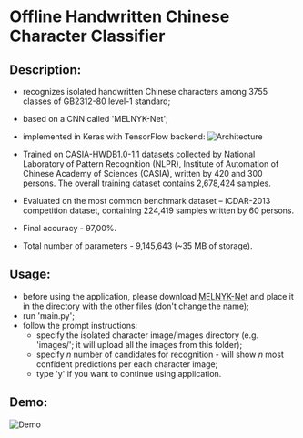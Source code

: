 # Offline Handwritten Chinese Character Classifier
## Description:

- recognizes isolated handwritten Chinese characters among 3755 classes of GB2312-80 level-1 standard;

- based on a CNN called 'MELNYK-Net';

- implemented in Keras with TensorFlow backend: 
![Architecture]('architecture)


- Trained on CASIA-HWDB1.0-1.1 datasets collected by National Laboratory of Pattern Recognition (NLPR), Institute of Automation of Chinese Academy of Sciences (CASIA), written by 420 and 300 persons. The overall training dataset contains 2,678,424 samples.

- Evaluated on the most common benchmark dataset – ICDAR-2013 competition dataset, containing 224,419 samples written by 60 persons.

- Final accuracy - 97,00%.

- Total number of parameters - 9,145,643 (~35 MB of storage).


## Usage:
 - before using the application, please download [MELNYK-Net](https://drive.google.com/open?id=12UVBrGixJLmg6er1bsLC52rWIlSv00Fs) and place it in the directory with the other files (don't change the name);
 - run 'main.py';
 - follow the prompt instructions:
    - specify the isolated character image/images directory (e.g. 'images/'; it will upload all the images from this folder);
    - specify *n* number of candidates for recognition - will show *n* most confident predictions per each character image;
    - type 'y' if you want to continue using application.
    

## Demo:
![Demo]('demo.PNG')
